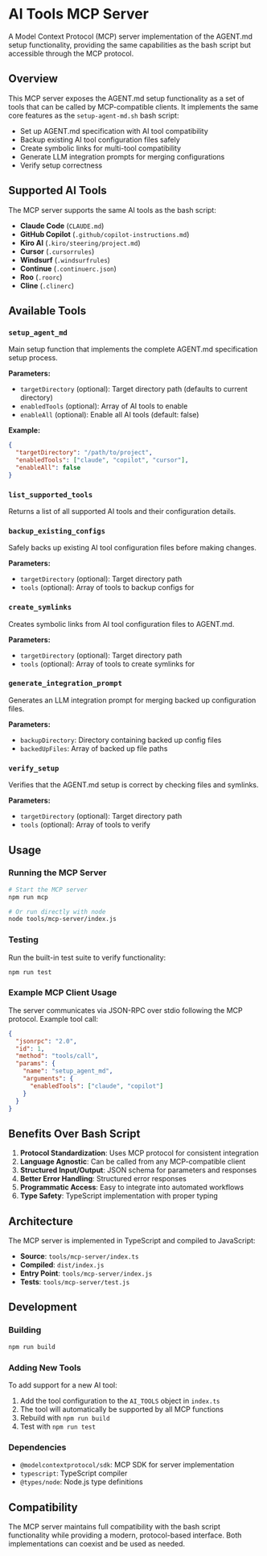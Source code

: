 # AI Tools MCP Server

A Model Context Protocol (MCP) server implementation of the AGENT.md setup functionality, providing the same capabilities as the bash script but accessible through the MCP protocol.

## Overview

This MCP server exposes the AGENT.md setup functionality as a set of tools that can be called by MCP-compatible clients. It implements the same core features as the `setup-agent-md.sh` bash script:

- Set up AGENT.md specification with AI tool compatibility
- Backup existing AI tool configuration files safely
- Create symbolic links for multi-tool compatibility
- Generate LLM integration prompts for merging configurations
- Verify setup correctness

## Supported AI Tools

The MCP server supports the same AI tools as the bash script:

- **Claude Code** (`CLAUDE.md`)
- **GitHub Copilot** (`.github/copilot-instructions.md`)
- **Kiro AI** (`.kiro/steering/project.md`)
- **Cursor** (`.cursorrules`)
- **Windsurf** (`.windsurfrules`)
- **Continue** (`.continuerc.json`)
- **Roo** (`.roorc`)
- **Cline** (`.clinerc`)

## Available Tools

### `setup_agent_md`

Main setup function that implements the complete AGENT.md specification setup process.

**Parameters:**
- `targetDirectory` (optional): Target directory path (defaults to current directory)
- `enabledTools` (optional): Array of AI tools to enable
- `enableAll` (optional): Enable all AI tools (default: false)

**Example:**
```json
{
  "targetDirectory": "/path/to/project",
  "enabledTools": ["claude", "copilot", "cursor"],
  "enableAll": false
}
```

### `list_supported_tools`

Returns a list of all supported AI tools and their configuration details.

### `backup_existing_configs`

Safely backs up existing AI tool configuration files before making changes.

**Parameters:**
- `targetDirectory` (optional): Target directory path
- `tools` (optional): Array of tools to backup configs for

### `create_symlinks`

Creates symbolic links from AI tool configuration files to AGENT.md.

**Parameters:**
- `targetDirectory` (optional): Target directory path
- `tools` (optional): Array of tools to create symlinks for

### `generate_integration_prompt`

Generates an LLM integration prompt for merging backed up configuration files.

**Parameters:**
- `backupDirectory`: Directory containing backed up config files
- `backedUpFiles`: Array of backed up file paths

### `verify_setup`

Verifies that the AGENT.md setup is correct by checking files and symlinks.

**Parameters:**
- `targetDirectory` (optional): Target directory path
- `tools` (optional): Array of tools to verify

## Usage

### Running the MCP Server

```bash
# Start the MCP server
npm run mcp

# Or run directly with node
node tools/mcp-server/index.js
```

### Testing

Run the built-in test suite to verify functionality:

```bash
npm run test
```

### Example MCP Client Usage

The server communicates via JSON-RPC over stdio following the MCP protocol. Example tool call:

```json
{
  "jsonrpc": "2.0",
  "id": 1,
  "method": "tools/call",
  "params": {
    "name": "setup_agent_md",
    "arguments": {
      "enabledTools": ["claude", "copilot"]
    }
  }
}
```

## Benefits Over Bash Script

1. **Protocol Standardization**: Uses MCP protocol for consistent integration
2. **Language Agnostic**: Can be called from any MCP-compatible client
3. **Structured Input/Output**: JSON schema for parameters and responses
4. **Better Error Handling**: Structured error responses
5. **Programmatic Access**: Easy to integrate into automated workflows
6. **Type Safety**: TypeScript implementation with proper typing

## Architecture

The MCP server is implemented in TypeScript and compiled to JavaScript:

- **Source**: `tools/mcp-server/index.ts`
- **Compiled**: `dist/index.js`
- **Entry Point**: `tools/mcp-server/index.js`
- **Tests**: `tools/mcp-server/test.js`

## Development

### Building

```bash
npm run build
```

### Adding New Tools

To add support for a new AI tool:

1. Add the tool configuration to the `AI_TOOLS` object in `index.ts`
2. The tool will automatically be supported by all MCP functions
3. Rebuild with `npm run build`
4. Test with `npm run test`

### Dependencies

- `@modelcontextprotocol/sdk`: MCP SDK for server implementation
- `typescript`: TypeScript compiler
- `@types/node`: Node.js type definitions

## Compatibility

The MCP server maintains full compatibility with the bash script functionality while providing a modern, protocol-based interface. Both implementations can coexist and be used as needed.
